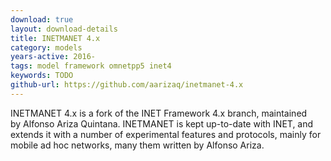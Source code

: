 ```yaml
---
download: true
layout: download-details
title: INETMANET 4.x
category: models
years-active: 2016-
tags: model framework omnetpp5 inet4
keywords: TODO
github-url: https://github.com/aarizaq/inetmanet-4.x
---
```


INETMANET 4.x is a fork of the INET Framework 4.x branch, maintained by Alfonso
Ariza Quintana. INETMANET is kept up-to-date with INET, and extends it
with a number of experimental features and protocols, mainly for mobile
ad hoc networks, many them written by Alfonso Ariza.
